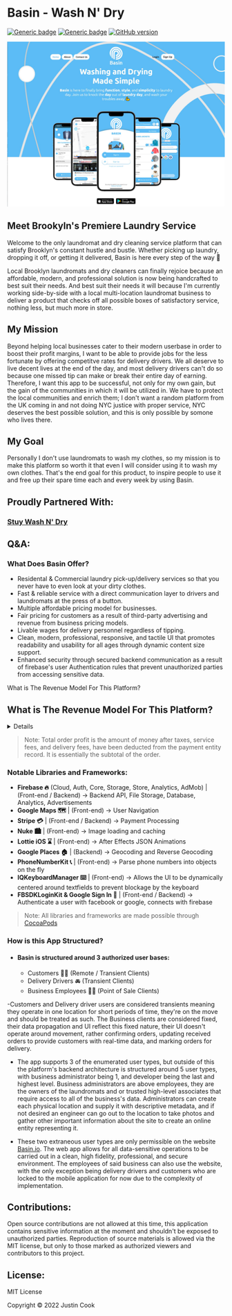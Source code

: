 # Basin - Wash N' Dry
[![Generic badge](https://img.shields.io/badge/Swift-5.1-orange.svg)](https://shields.io/)
[![Generic badge](https://img.shields.io/badge/Platforms-iOS|Web|Android-blue.svg)](https://shields.io/)
[![GitHub version](https://badge.fury.io/gh/jcook03266%2FBasin.svg)](https://badge.fury.io/gh/jcook03266%2FBasin)

![Hero Image](Hero.jpg)

## Meet Brookyln's Premiere Laundry Service
Welcome to the only laundromat and dry cleaning service platform that can satisfy Brooklyn's constant hustle and bustle. Whether picking up laundry, dropping it off, or getting it delivered, Basin is here every step of the way 💪

Local Brooklyn laundromats and dry cleaners can finally rejoice because an affordable, modern, and professional solution is now being handcrafted to best suit their needs. And best suit their needs it will because I'm currently working side-by-side with a local multi-location laundromat business to deliver a product that checks off all possible boxes of satisfactory service, nothing less, but much more in store. 

## My Mission
Beyond helping local businesses cater to their modern userbase in order to boost their profit margins, I want to be able to provide jobs for the less fortunate by offering competitve rates for delivery drivers. We all deserve to live decent lives at the end of the day, and most delivery drivers can't do so because one missed tip can make or break their entire day of earning. Therefore, I want this app to be successful, not only for my own gain, but the gain of the communities in which it will be utilized in. We have to protect the local communities and enrich them; I don't want a random platform from the UK coming in and not doing NYC justice with proper service, NYC deserves the best possible solution, and this is only possible by somone who lives there. 

## My Goal
Personally I don't use laundromats to wash my clothes, so my mission is to make this platform so worth it that even I will consider using it to wash my own clothes. That's the end goal for this product, to inspire people to use it and free up their spare time each and every week by using Basin.

## Proudly Partnered With:
### [Stuy Wash N' Dry](https://www.stuywashndryny.com/)

## Q&A:
### What Does Basin Offer?
- Residental & Commercial laundry pick-up/delivery services so that you never have to even look at your dirty clothes.
- Fast & reliable service with a direct communication layer to drivers and laundromats at the press of a button.
- Multiple affordable pricing model for businesses.
- Fair pricing for customers as a result of third-party advertising and revenue from business pricing models.
- Livable wages for delivery personnel regardless of tipping.
- Clean, modern, professional, responsive, and tactile UI that promotes readability and usability for all ages through dynamic content size support.
- Enhanced security through secured backend communication as a result of firebase's user Authentication rules that prevent unauthorized parties from accessing sensitive data.
  
<summary>What is The Revenue Model For This Platform?</summary>

## What is The Revenue Model For This Platform?
  <details>
Basin shares a similar revenue model to that of Uber's Ubereats platform in the sense that businesses are charged fixed one-time setup fees, and are structured using a business subscription tier system. Each business tier system delegates a priority level to that business's performance and satisfaction, it is our mission to make the higher tier businesses as profitable as possible through diverse and aggression advertising and algorithmic weighting in search results. Ultimately, the higher the tier of the business' subscription the more we split their total revenue from orders. Each business subscription tier is enumerated below:

- **Basic Bucket: `(Low Priority) 💧`**
  - 15% Fee on total order profit for delivery orders
  - 5% Fee on total order profit for pickup orders

- **Wash Basin: `(Medium Priority) 💦`**
  - 20% Fee on total order profit for delivery orders 
  - 5% Fee on total order profit for pickup orders

- **Washing Machine: `(High Priority) 🌊`**
  - 25% Fee on total order profit for delivery orders
  - 10% Fee on total order profit for pickup orders
  </details>

> Note: Total order profit is the amount of money after taxes, service fees, and delivery fees, have been deducted from the payment entity record. It is essentially the subtotal of the order.

### Notable Libraries and Frameworks:
- **Firebase 🔥** (Cloud, Auth, Core, Storage, Store, Analytics, AdMob) | (Front-end / Backend) -> Backend API, File Storage, Database, Analytics, Advertisements
- **Google Maps 🗺** | (Front-end) -> User Navigation
- **Stripe 💳** | (Front-end / Backend) -> Payment Processing
- **Nuke 🏙** | (Front-end) -> Image loading and caching
- **Lottie iOS ⌛️** | (Front-end) -> After Effects JSON Animations
- **Google Places 🏠** | (Backend) -> Geocoding and Reverse Geocoding
- **PhoneNumberKit 📞** | (Front-end) -> Parse phone numbers into objects on the fly
- **IQKeyboardManager ⌨️** | (Front-end) -> Allows the UI to be dynamically centered around textfields to prevent blockage by the keyboard
- **FBSDKLoginKit & Google Sign In 🔐** | (Front-end / Backend) -> Authenticate a user with facebook or google, connects with firebase

> Note: All libraries and frameworks are made possible through [CocoaPods](https://cocoapods.org/)

### How is this App Structured?
- #### Basin is structured around 3 authorized user bases:
  - Customers 🙋‍♂️ (Remote / Transient Clients)
  - Delivery Drivers 🚘 (Transient Clients)
  - Business Employees 👨‍💻 (Point of Sale Clients) 

-Customers and Delivery driver users are considered transients meaning they operate in one location for short periods of time, they're on the move and should be treated as such. The Business clients are considered fixed, their data propagation and UI reflect this fixed nature, their UI doesn't operate around movement, rather confirming orders, updating received orders to provide customers with real-time data, and marking orders for delivery.

  - The app supports 3 of the enumerated user types, but outside of this the platform's backend architecture is structured around 5 user types, with business administrator being 1, and developer being the last and highest level. Business administrators are above employees, they are the owners of the laundromats and or trusted high-level associates that require access to all of the business's data. Administrators can create each physical location and supply it with descriptive metadata, and if not desired an engineer can go out to the location to take photos and gather other important information about the site to create an online entity representing it. 

- These two extraneous user types are only permissible on the website [Basin.io](https://www.basin.io). The web app allows for all data-sensitive operations to be carried out in a clean, high fidelity, professional, and secure environment. The employees of said business can also use the website, with the only exception being delivery drivers and customers who are locked to the mobile application for now due to the complexity of implementation.

## Contributions:
Open source contributions are not allowed at this time, this application contains sensitive information at the moment and shouldn't be exposed to unauthorized parties. Reproduction of source materials is allowed via the MIT license, but only to those marked as authorized viewers and contributors to this project.

## License:
MIT License

Copyright © 2022 Justin Cook
